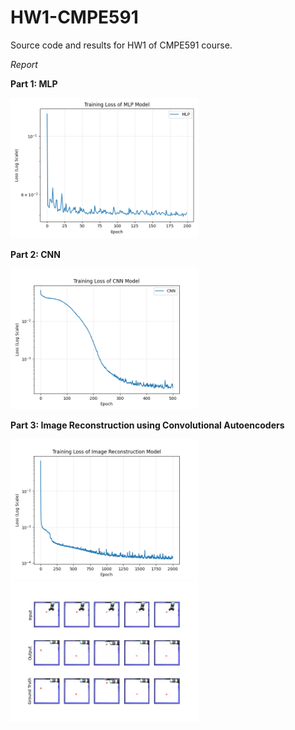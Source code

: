 # HW1-CMPE591
Source code and results for HW1 of CMPE591 course. 

*Report*

**Part 1: MLP**

<img src="results/mlp_training_loss.png" width="300">

**Part 2: CNN**

<img src="results/cnn_training_loss.png" width="300">

**Part 3: Image Reconstruction using Convolutional Autoencoders**

<img src="results/reconstruction_training_loss.png" width="300">

<img src="results/reconstruction_test_results.png" width="300">

